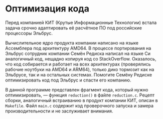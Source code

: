 # Оптимизация кода

Перед компанией КИТ (Крутые Информационные Технологии) встала задача срочно адаптировать её расчётное ПО под российские процессоры Эльбрус.

Вычислительное ядро продукта компании написано на языке Ассемблера под архитектуру AMD64. В процессе портирования на Эльбрус сотрудник компании Семён Редиска написал на языке Си аналогичный код, нещадно копируя код со StackOverflow. Оказалось, что код собирается и работает на всех архитектурах (проверялись рабочие ноутбуки на AMD64 и ARM64), только дико тормозит как на Эльбрусе, так и на остальных системах. Помогите Семёну Редиске оптимизировать код под Эльбрус и спасти его компанию.

В данной программе представлен фрагмент кода, который нужно оптимизировать, — функция `reduction()` в файле `reduction.c`. Рецепт сборки, аналогичный встраиванию в продукт компании КИТ, описан в `Makefile`. Файл `main.c` содержит код проверочного запуска и замера производительности и не заслуживает внимания.